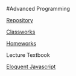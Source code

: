 #Advanced Programming

[   Repository](https://github.com/eneskzlcn/AdvancedProgramming)

[   Classworks](https://eneskzlcn.github.io/AdvancedProgramming/Classworks/)

[   Homeworks](https://eneskzlcn.github.io/AdvancedProgramming/Homeworks/)

Lecture Textbook

[   Eloquent Javascript](https://eloquentjavascript.net/)